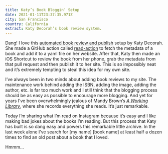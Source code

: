```yaml
---
title: Katy’s Book Bloggin’ Setup
date: 2021-01-11T23:37:35.971Z
city: San Francisco
country: California
extract: Katy Decorah’s book review system.
---
```

Dang! I love this [automated book review and publish](https://katydecorah.com/code/read/) setup by Katy Decorah. She made a GitHub action called [read-action](https://github.com/katydecorah/read-action) to fetch the metadata of a book and add it to a yaml file on her website. After that, Katy then made an iOS Shortcut to review the book from her phone, grab the metadata from that pull request and then publish it to her site. This is so impossibly neat and it’s extremely tempting to steal this idea for my own site. 

I’ve always been in two minds about adding book reviews to my site. The maintenance work behind adding the ISBN, adding the image, adding the author, etc. is far too much work and I still think that the blogging process should be as easy as possible to encourage more blogging. And yet for years I’ve been overwhelmingly jealous of Mandy Brown’s [_A Working Library_](https://aworkinglibrary.com/), where she records everything she reads. It’s just remarkable.

Today I’m sharing what I’m read on Instagram because it’s easy and I like making bad jokes about the books I’m reading. But this process that Katy has built is so dang easy and powers this remarkable little archive. In the last week alone I’ve search for [my name] [book name] at least half a dozen times to find an old post about a book that I loved.

Hmmm...

